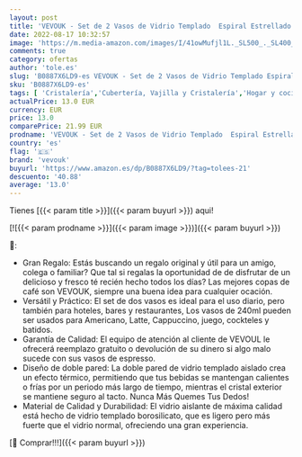 ```yaml
---
layout: post
title: 'VEVOUK - Set de 2 Vasos de Vidrio Templado  Espiral Estrellado  Doble Pared de Aislamiento Térmico Transparente  Vasos de Espresso  Copas Latte  240ml. Perfectas Para Cappuccino  Té  Set de Regalo.'
date: 2022-08-17 10:32:57
image: 'https://m.media-amazon.com/images/I/41owMufjl1L._SL500_._SL400_.jpg'
comments: true
category: ofertas
author: 'tole.es'
slug: 'B0887X6LD9-es VEVOUK - Set de 2 Vasos de Vidrio Templado Espiral...'
sku: 'B0887X6LD9-es'
tags: [ 'Cristalería','Cubertería, Vajilla y Cristalería','Hogar y cocina','Vasos para té y café','de','regalo','set','vevouk','🇪🇸', ]
actualPrice: 13.0 EUR
currency: EUR
price: 13.0
comparePrice: 21.99 EUR
prodname: 'VEVOUK - Set de 2 Vasos de Vidrio Templado  Espiral Estrellado  Doble Pared de Aislamiento Térmico Transparente  Vasos de Espresso  Copas Latte  240ml. Perfectas Para Cappuccino  Té  Set de Regalo.'
country: 'es'
flag: '🇪🇸'
brand: 'vevouk'
buyurl: 'https://www.amazon.es/dp/B0887X6LD9/?tag=tolees-21'
descuento: '40.88'
average: '13.0'
---
```


Tienes [{{< param title >}}]({{< param buyurl >}}) aqui!

[![{{< param prodname >}}]({{< param image >}})]({{< param buyurl >}})

🔎:

- Gran Regalo: Estás buscando un regalo original y útil para un amigo, colega o familiar? Que tal si regalas la oportunidad de de disfrutar de un delicioso y fresco té recién hecho todos los días? Las mejores copas de café son VEVOUK, siempre una buena idea para cualquier ocación.
- Versátil y Práctico: El set de dos vasos es ideal para el uso diario, pero también para hoteles, bares y restaurantes, Los vasos de 240ml pueden ser usados para Americano, Latte, Cappuccino, juego, cockteles y batidos.
- Garantía de Calidad: El equipo de atención al cliente de VEVOUL le ofrecerá reemplazo gratuito o devolución de su dinero si algo malo sucede con sus vasos de espresso.
- Diseño de doble pared: La doble pared de vidrio templado aislado crea un efecto térmico, permitiendo que tus bebidas se mantengan calientes o frías por un periodo más largo de tiempo, mientras el cristal exterior se mantiene seguro al tacto. Nunca Más Quemes Tus Dedos!
- Material de Calidad y Durabilidad: El vidrio aislante de máxima calidad está hecho de vidrio templado borosilicato, que es ligero pero más fuerte que el vidrio normal, ofreciendo una gran experiencia.

[🛒 Comprar!!!]({{< param buyurl >}})
